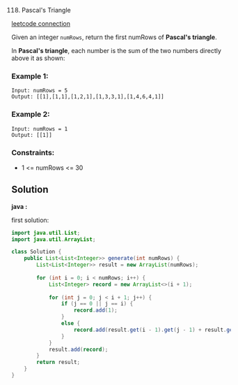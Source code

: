 118. Pascal's Triangle

[leetcode connection](https://leetcode.com/problems/pascals-triangle/)

Given an integer `numRows`, return the first numRows of **Pascal's triangle**.

In **Pascal's triangle**, each number is the sum of the two numbers directly above it as shown:

### Example 1:
```
Input: numRows = 5
Output: [[1],[1,1],[1,2,1],[1,3,3,1],[1,4,6,4,1]]
```

### Example 2:
```
Input: numRows = 1
Output: [[1]]
```

### Constraints:

* 1 <= numRows <= 30

## Solution

**java :**

first solution:
```java
import java.util.List;
import java.util.ArrayList;

class Solution {
    public List<List<Integer>> generate(int numRows) {
        List<List<Integer>> result = new ArrayList(numRows);
        
        for (int i = 0; i < numRows; i++) {
            List<Integer> record = new ArrayList<>(i + 1);
            
            for (int j = 0; j < i + 1; j++) {
                if (j == 0 || j == i) {
                    record.add(1);
                }
                else {
                    record.add(result.get(i - 1).get(j - 1) + result.get(i - 1).get(j));
                }
            }
            result.add(record);
        }
        return result;
    }
}
```